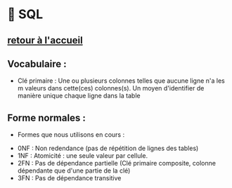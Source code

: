 # 📁 SQL
[retour à l'accueil](https://github.com/h4r1cX/NSIpedia/blob/main/accueil.md)
---

## Vocabulaire :
- Clé primaire : Une ou plusieurs colonnes telles que aucune ligne n'a les m valeurs dans cette(ces) colonnes(s). Un moyen d'identifier de manière unique chaque ligne dans la table

## Forme normales :

* Formes que nous utilisons en cours :
- 0NF : Non redendance (pas de répétition de lignes des tables)
- 1NF : Atomicité : une seule valeur par cellule.
- 2FN : Pas de dépendance partielle (Clé primaire composite, colonne dépendante que d'une partie de la clé)
- 3FN : Pas de dépendance transitive